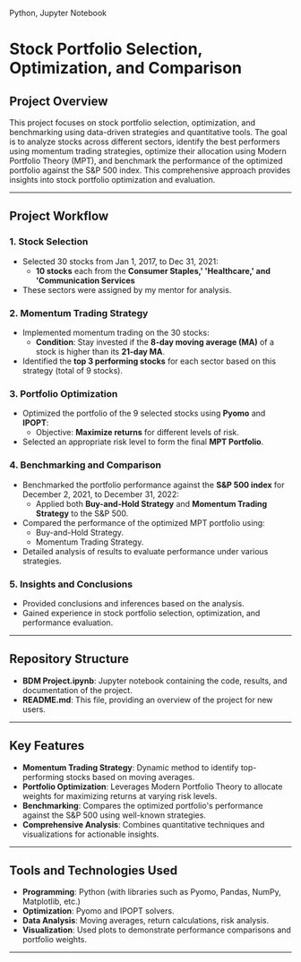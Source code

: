 
Python, Jupyter Notebook
# Stock Portfolio Selection, Optimization, and Comparison

## Project Overview

This project focuses on stock portfolio selection, optimization, and benchmarking using data-driven strategies and quantitative tools. The goal is to analyze stocks across different sectors, identify the best performers using momentum trading strategies, optimize their allocation using Modern Portfolio Theory (MPT), and benchmark the performance of the optimized portfolio against the S&P 500 index. This comprehensive approach provides insights into stock portfolio optimization and evaluation.

---

## Project Workflow

### 1. **Stock Selection**
   - Selected 30 stocks from Jan 1, 2017, to Dec 31, 2021:
     - **10 stocks** each from the **Consumer Staples,' 'Healthcare,' and 'Communication Services**
   - These sectors were assigned by my mentor for analysis.

### 2. **Momentum Trading Strategy**
   - Implemented momentum trading on the 30 stocks:
     - **Condition**: Stay invested if the **8-day moving average (MA)** of a stock is higher than its **21-day MA**.
   - Identified the **top 3 performing stocks** for each sector based on this strategy (total of 9 stocks).

### 3. **Portfolio Optimization**
   - Optimized the portfolio of the 9 selected stocks using **Pyomo** and **IPOPT**:
     - Objective: **Maximize returns** for different levels of risk.
   - Selected an appropriate risk level to form the final **MPT Portfolio**.

### 4. **Benchmarking and Comparison**
   - Benchmarked the portfolio performance against the **S&P 500 index** for December 2, 2021, to December 31, 2022:
     - Applied both **Buy-and-Hold Strategy** and **Momentum Trading Strategy** to the S&P 500.
   - Compared the performance of the optimized MPT portfolio using:
     - Buy-and-Hold Strategy.
     - Momentum Trading Strategy.
   - Detailed analysis of results to evaluate performance under various strategies.

### 5. **Insights and Conclusions**
   - Provided conclusions and inferences based on the analysis.
   - Gained experience in stock portfolio selection, optimization, and performance evaluation.

---

## Repository Structure

- **BDM Project.ipynb**: Jupyter notebook containing the code, results, and documentation of the project.
- **README.md**: This file, providing an overview of the project for new users.

---

## Key Features

- **Momentum Trading Strategy**: Dynamic method to identify top-performing stocks based on moving averages.
- **Portfolio Optimization**: Leverages Modern Portfolio Theory to allocate weights for maximizing returns at varying risk levels.
- **Benchmarking**: Compares the optimized portfolio's performance against the S&P 500 using well-known strategies.
- **Comprehensive Analysis**: Combines quantitative techniques and visualizations for actionable insights.

---

## Tools and Technologies Used

- **Programming**: Python (with libraries such as Pyomo, Pandas, NumPy, Matplotlib, etc.)
- **Optimization**: Pyomo and IPOPT solvers.
- **Data Analysis**: Moving averages, return calculations, risk analysis.
- **Visualization**: Used plots to demonstrate performance comparisons and portfolio weights.

---


